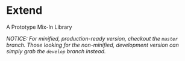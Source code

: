 Extend
===========
A Prototype Mix-In Library

*NOTICE: For minified, production-ready version, checkout the `master` branch. Those looking for the non-minified, development version can simply grab the `develop` branch instead.*